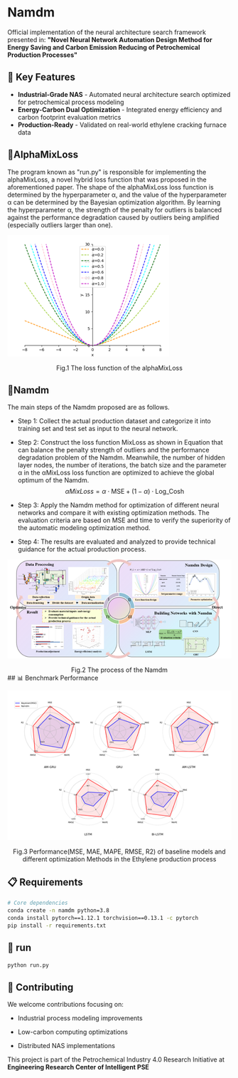 # Namdm

Official implementation of the neural architecture search framework presented in:  **"Novel Neural Network Automation Design Method for Energy Saving and Carbon Emission Reducing of Petrochemical Production Processes"**

## 🚀 Key Features

- **Industrial-Grade NAS** - Automated neural architecture search optimized for petrochemical process modeling
- **Energy-Carbon Dual Optimization** - Integrated energy efficiency and carbon footprint evaluation metrics
- **Production-Ready** - Validated on real-world ethylene cracking furnace data



## 📜AlphaMixLoss

The program known as "run.py" is responsible for implementing the alphaMixLoss, a novel hybrid loss function that was proposed in the aforementioned paper. The shape of the alphaMixLoss loss function is determined by the hyperparameter α, and the value of the hyperparameter α can be determined by the Bayesian optimization algorithm. By learning the hyperparameter α, the strength of the penalty for outliers is balanced against the performance degradation caused by outliers being amplified (especially outliers larger than one).

![image-20250327212043397](pic/image-20250327212043397.png)

<center>
    Fig.1 The loss function of the alphaMixLoss
</center>


## 🔖Namdm

 The main steps of the Namdm proposed are as follows.

+ Step 1: Collect the actual production dataset and categorize it into training set and test set as input to the neural network.

+ Step 2: Construct the loss function MixLoss as shown in Equation that can balance the penalty strength of outliers and the performance degradation problem of the Namdm. Meanwhile, the number of hidden layer nodes, the number of iterations, the batch size and the parameter α in the αMixLoss loss function are optimized to achieve the global optimum of the Namdm. 
  $$
  \alpha Mix Loss = \alpha \cdot \mathrm{MSE} + (1 - \alpha) \cdot \mathrm{Log\_Cosh}
  $$

+ Step 3: Apply the Namdm method for optimization of different neural networks and compare it with existing optimization methods. The evaluation criteria are based on MSE and time to verify the superiority of the automatic modeling optimization method.  

+ Step 4: The results are evaluated and analyzed to provide technical guidance for the actual production process.

![image-20250327215406501](pic/image-20250327215406501.png)

<center>
    Fig.2 The process of the Namdm
</center>
## 📊 Benchmark Performance

![image-20250327215234019](pic/image-20250327215234019.png)

<center>
    Fig.3 Performance(MSE, MAE, MAPE, RMSE, R2) of baseline models and different optimization Methods in the Ethylene production process
</center>



## 📋 Requirements

```bash
# Core dependencies
conda create -n namdm python=3.8
conda install pytorch==1.12.1 torchvision==0.13.1 -c pytorch
pip install -r requirements.txt
```

## 🧪 run

```bash
python run.py
```

## 🤝 Contributing

We welcome contributions focusing on:

+ Industrial process modeling improvements

+ Low-carbon computing optimizations

+ Distributed NAS implementations

This project is part of the Petrochemical Industry 4.0 Research Initiative at **Engineering Research Center of Intelligent PSE**

